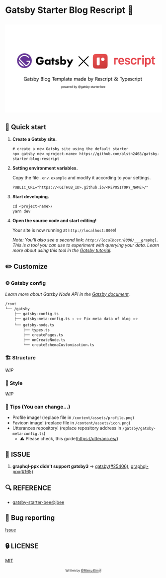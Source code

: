 # Gatsby Starter Blog Rescript 🍭

<h2 align="center">
  <img src="./static/og.png" alt="Gatsby Starter Blog Rescript" width="600px" />
  <br>
</h2>

## 🚀 Quick start

1.  **Create a Gatsby site.**

    ```shell
    # create a new Gatsby site using the default starter
    npx gatsby new <project-name> https://github.com/alstn2468/gatsby-starter-blog-rescript
    ```

2.  **Setting environment variables.**

    Copy the file `.env.example` and modify it according to your settings.

    ```env
    PUBLIC_URL="https://<GITHUB_ID>.github.io/<REPOSITORY_NAME>/"
    ```

3.  **Start developing.**

    ```shell
    cd <project-name>/
    yarn dev
    ```

4.  **Open the source code and start editing!**

    Your site is now running at `http://localhost:8000`!

    _Note: You'll also see a second link: _`http://localhost:8000/___graphql`_. This is a tool you can use to experiment with querying your data. Learn more about using this tool in the [Gatsby tutorial](https://www.gatsbyjs.com/tutorial/part-five/#introducing-graphiql)._

## ✏️ Customize

### ⚙ Gatsby config

_Learn more about Gatsby Node API in the [Gatsby document](https://www.gatsbyjs.com/docs/reference/config-files/gatsby-node)._

```
/root
└── /gatsby
    ├── gatsby-config.ts
    ├── gatsby-meta-config.ts → ⭐️⭐️ Fix meta data of blog ⭐️⭐️
    └── gatsby-node.ts
        ├── types.ts
        ├── createPages.ts
        ├── onCreateNode.ts
        └── createSchemaCustomization.ts
```

### 🏗 Structure

_WIP_

### 🎨 Style

_WIP_

### 🍭 Tips (You can change...)

- Profile image! (replace file in `/content/assets/profile.png`)
- Favicon image! (replace file in `/content/assets/icon.png`)
- Utterances repository! (replace repository address in `/gatsby/gatsby-meta-config.ts`)
  - ⚠️ Please check, this guide(<https://utteranc.es/>)

## 🚧 ISSUE

1. **graphql-ppx didn't support gatsby3** → [gatsby(#25406)](https://github.com/gatsbyjs/gatsby/issues/25406), [graphql-ppx(#165)](https://github.com/reasonml-community/graphql-ppx/issues/165)

## 🔍  REFERENCE

- [gatsby-starter-bee@jbee](https://github.com/JaeYeopHan/gatsby-starter-bee)

## :bug: Bug reporting

[Issue](https://github.com/alstn2468/gatsby-starter-blog-rescript/issues)

## 🔒 LICENSE

[MIT](./LICENSE)

<div align="center">

<sub><sup>Written by <a href="https://github.com/alstn2468">@Minsu Kim</a></sup></sub><small>✌</small>

</div>
